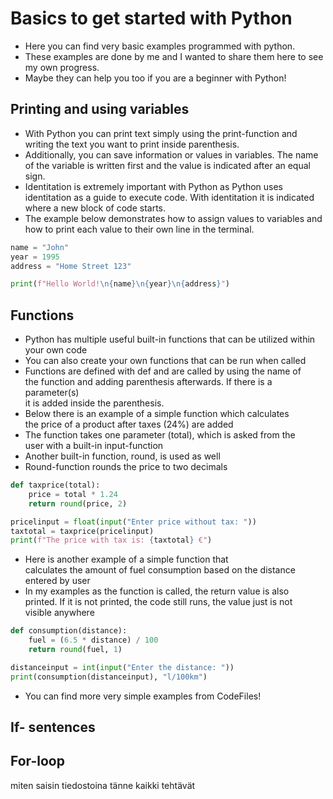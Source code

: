 # Basics to get started with Python

- Here you can find very basic examples programmed with python.
- These examples are done by me and I wanted to share them here to see my own 
progress.
- Maybe they can help you too if you are a beginner with Python!

## Printing and using variables

- With Python you can print text simply using the print-function and writing
the text you want to print inside parenthesis. 
- Additionally, you can save information or values in variables. The name of the
variable is written first and the value is indicated after an equal sign.
- Identitation is extremely important with Python as Python uses identitation
as a guide to execute code. With identitation it is indicated where a new block
of code starts.
- The example below demonstrates how to assign values to variables and how to print
each value to their own line in the terminal. 

```python
name = "John"
year = 1995
address = "Home Street 123"

print(f"Hello World!\n{name}\n{year}\n{address}")
```


## Functions

- Python has multiple useful built-in functions that can be utilized within <br>
your own code 
- You can also create your own functions that can be run when called
- Functions are defined with def and are called by using the name of <br>
the function and adding parenthesis afterwards. If there is a parameter(s) <br>
it is added inside the parenthesis.
- Below there is an example of a simple function which calculates <br>
the price of a product after taxes (24%) are added
- The function takes one parameter (total), which is asked from the <br>
user with a built-in input-function
- Another built-in function, round, is used as well
- Round-function rounds the price to two decimals

```python
def taxprice(total):
    price = total * 1.24
    return round(price, 2)

pricelinput = float(input("Enter price without tax: "))
taxtotal = taxprice(pricelinput)
print(f"The price with tax is: {taxtotal} €")
```

- Here is another example of a simple function that <br>
calculates the amount of fuel consumption based on the distance <br>
entered by user
- In my examples as the function is called, the return value is also <br>
printed. If it is not printed, the code still runs, the value just is not <br>
visible anywhere


```python
def consumption(distance):
    fuel = (6.5 * distance) / 100
    return round(fuel, 1)

distanceinput = int(input("Enter the distance: "))
print(consumption(distanceinput), "l/100km")
```

- You can find more very simple examples from CodeFiles!

## If- sentences
## For-loop
miten saisin tiedostoina tänne kaikki tehtävät